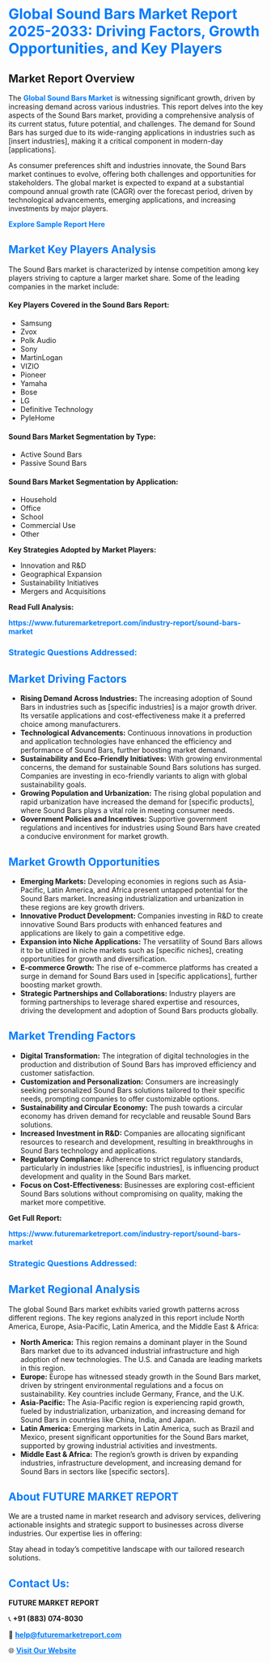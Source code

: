 <h1 style="color: #007BFF;">Global Sound Bars Market Report 2025-2033: Driving Factors, Growth Opportunities, and Key Players</h1>

<section id="overview">
<h2>Market Report Overview</h2>
<p>The <a href="https://www.futuremarketreport.com/industry-report/sound-bars-market" style="color: #007BFF; text-decoration: none;"><strong>Global Sound Bars Market</strong></a> is witnessing significant growth, driven by increasing demand across various industries. This report delves into the key aspects of the Sound Bars market, providing a comprehensive analysis of its current status, future potential, and challenges. The demand for Sound Bars has surged due to its wide-ranging applications in industries such as [insert industries], making it a critical component in modern-day [applications].</p>
<p>As consumer preferences shift and industries innovate, the Sound Bars market continues to evolve, offering both challenges and opportunities for stakeholders. The global market is expected to expand at a substantial compound annual growth rate (CAGR) over the forecast period, driven by technological advancements, emerging applications, and increasing investments by major players.</p>
</section>

<section id="overview">
<p><a href="https://www.futuremarketreport.com/request-sample/reportId=76710" style="color: #007BFF; text-decoration: none;"><strong>Explore Sample Report Here</strong></a></p>
</section>

<section id="key-players">
<h2 style="color: #007BFF;">Market Key Players Analysis</h2>
<p>The Sound Bars market is characterized by intense competition among key players striving to capture a larger market share. Some of the leading companies in the market include:</p>
<h4>Key Players Covered in the Sound Bars Report:</h4>
<ul><li>Samsung</li><li>Zvox</li><li>Polk Audio</li><li>Sony</li><li>MartinLogan</li><li>VIZIO</li><li>Pioneer</li><li>Yamaha</li><li>Bose</li><li>LG</li><li>Definitive Technology</li><li>PyleHome</li></ul>
<h4>Sound Bars Market Segmentation by Type:</h4>
<ul><li>Active Sound Bars</li><li>Passive Sound Bars</li></ul>

<h4>Sound Bars Market Segmentation by Application:</h4>
<ul><li>Household</li><li>Office</li><li>School</li><li>Commercial Use</li><li>Other</li></ul>
<p><strong>Key Strategies Adopted by Market Players:</strong></p>
<ul>
<li>Innovation and R&D</li>
<li>Geographical Expansion</li>
<li>Sustainability Initiatives</li>
<li>Mergers and Acquisitions</li>
</ul>
</section>

<section>
<p><strong>Read Full Analysis: </strong></p><a href="https://www.futuremarketreport.com/industry-report/sound-bars-market" style="color: #007BFF; text-decoration: none;"><strong>https://www.futuremarketreport.com/industry-report/sound-bars-market</strong></a>
<h3 style="color: #007BFF;">Strategic Questions Addressed:</h3>
</section>

<section id="driving-factors">
<h2 style="color: #007BFF;">Market Driving Factors</h2>
<ul>
<li><strong>Rising Demand Across Industries:</strong> The increasing adoption of Sound Bars in industries such as [specific industries] is a major growth driver. Its versatile applications and cost-effectiveness make it a preferred choice among manufacturers.</li>
<li><strong>Technological Advancements:</strong> Continuous innovations in production and application technologies have enhanced the efficiency and performance of Sound Bars, further boosting market demand.</li>
<li><strong>Sustainability and Eco-Friendly Initiatives:</strong> With growing environmental concerns, the demand for sustainable Sound Bars solutions has surged. Companies are investing in eco-friendly variants to align with global sustainability goals.</li>
<li><strong>Growing Population and Urbanization:</strong> The rising global population and rapid urbanization have increased the demand for [specific products], where Sound Bars plays a vital role in meeting consumer needs.</li>
<li><strong>Government Policies and Incentives:</strong> Supportive government regulations and incentives for industries using Sound Bars have created a conducive environment for market growth.</li>
</ul>
</section>

<section id="growth-opportunities">
<h2 style="color: #007BFF;">Market Growth Opportunities</h2>
<ul>
<li><strong>Emerging Markets:</strong> Developing economies in regions such as Asia-Pacific, Latin America, and Africa present untapped potential for the Sound Bars market. Increasing industrialization and urbanization in these regions are key growth drivers.</li>
<li><strong>Innovative Product Development:</strong> Companies investing in R&D to create innovative Sound Bars products with enhanced features and applications are likely to gain a competitive edge.</li>
<li><strong>Expansion into Niche Applications:</strong> The versatility of Sound Bars allows it to be utilized in niche markets such as [specific niches], creating opportunities for growth and diversification.</li>
<li><strong>E-commerce Growth:</strong> The rise of e-commerce platforms has created a surge in demand for Sound Bars used in [specific applications], further boosting market growth.</li>
<li><strong>Strategic Partnerships and Collaborations:</strong> Industry players are forming partnerships to leverage shared expertise and resources, driving the development and adoption of Sound Bars products globally.</li>
</ul>
</section>

<section id="trending-factors">
<h2 style="color: #007BFF;">Market Trending Factors</h2>
<ul>
<li><strong>Digital Transformation:</strong> The integration of digital technologies in the production and distribution of Sound Bars has improved efficiency and customer satisfaction.</li>
<li><strong>Customization and Personalization:</strong> Consumers are increasingly seeking personalized Sound Bars solutions tailored to their specific needs, prompting companies to offer customizable options.</li>
<li><strong>Sustainability and Circular Economy:</strong> The push towards a circular economy has driven demand for recyclable and reusable Sound Bars solutions.</li>
<li><strong>Increased Investment in R&D:</strong> Companies are allocating significant resources to research and development, resulting in breakthroughs in Sound Bars technology and applications.</li>
<li><strong>Regulatory Compliance:</strong> Adherence to strict regulatory standards, particularly in industries like [specific industries], is influencing product development and quality in the Sound Bars market.</li>
<li><strong>Focus on Cost-Effectiveness:</strong> Businesses are exploring cost-efficient Sound Bars solutions without compromising on quality, making the market more competitive.</li>
</ul>
</section>

<section>
<p><strong>Get Full Report: </strong></p><a href="https://www.futuremarketreport.com/industry-report/sound-bars-market" style="color: #007BFF; text-decoration: none;"><strong>https://www.futuremarketreport.com/industry-report/sound-bars-market</strong></a>
<h3 style="color: #007BFF;">Strategic Questions Addressed:</h3>
</section>


<section id="regional-analysis">
<h2 style="color: #007BFF;">Market Regional Analysis</h2>
<p>The global Sound Bars market exhibits varied growth patterns across different regions. The key regions analyzed in this report include North America, Europe, Asia-Pacific, Latin America, and the Middle East & Africa:</p>
<ul>
<li><strong>North America:</strong> This region remains a dominant player in the Sound Bars market due to its advanced industrial infrastructure and high adoption of new technologies. The U.S. and Canada are leading markets in this region.</li>
<li><strong>Europe:</strong> Europe has witnessed steady growth in the Sound Bars market, driven by stringent environmental regulations and a focus on sustainability. Key countries include Germany, France, and the U.K.</li>
<li><strong>Asia-Pacific:</strong> The Asia-Pacific region is experiencing rapid growth, fueled by industrialization, urbanization, and increasing demand for Sound Bars in countries like China, India, and Japan.</li>
<li><strong>Latin America:</strong> Emerging markets in Latin America, such as Brazil and Mexico, present significant opportunities for the Sound Bars market, supported by growing industrial activities and investments.</li>
<li><strong>Middle East & Africa:</strong> The region’s growth is driven by expanding industries, infrastructure development, and increasing demand for Sound Bars in sectors like [specific sectors].</li>
</ul>
</section>

<footer>
<h2 style="color: #007BFF;">About FUTURE MARKET REPORT</h2>
<p>We are a trusted name in market research and advisory services, delivering actionable insights and strategic support to businesses across diverse industries. Our expertise lies in offering:</p>

<p>Stay ahead in today’s competitive landscape with our tailored research solutions.</p>

<h2 style="color: #007BFF;">Contact Us:</h2>
<p><strong>FUTURE MARKET REPORT</strong></p>
<p>📞 <strong>+91 (883) 074-8030</strong></p>
<p>📧 <strong><a href="mailto:help@futuremarketreport.com" style="color: #007BFF;">help@futuremarketreport.com</a></strong></p>
<p>🌐 <strong><a href="https://www.futuremarketreport.com/" style="color: #007BFF;">Visit Our Website</a></strong></p>
</footer>